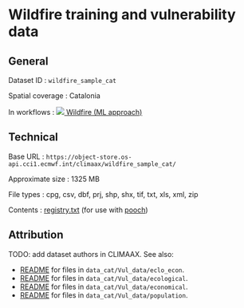 # Wildfire training and vulnerability data


## General

Dataset ID
: `wildfire_sample_cat`

Spatial coverage
: Catalonia

In workflows
: [<img src="../../images/icon_s/fire.png" class="hazard-icon"> Wildfire (ML approach)](../../notebooks/workflows/FIRE/01_wildfire_ML/Risk_workflow_description_FIRE_ML)


## Technical

Base URL
: `https://object-store.os-api.cci1.ecmwf.int/climaax/wildfire_sample_cat/`

Approximate size
: 1325 MB

File types
: cpg, csv, dbf, prj, shp, shx, tif, txt, xls, xml, zip

Contents
: [registry.txt](https://object-store.os-api.cci1.ecmwf.int/climaax/wildfire_sample_cat/metadata/registry.txt) (for use with [pooch](https://www.fatiando.org/pooch/latest/))


## Attribution

TODO: add dataset authors in CLIMAAX.
See also:

- [README](https://object-store.os-api.cci1.ecmwf.int/climaax/wildfire_sample_cat/data_cat/Vul_data/eclo_econ/README_var-vuln-ecol-econ_unit-dimensionless.txt) for files in `data_cat/Vul_data/eclo_econ`.
- [README](https://object-store.os-api.cci1.ecmwf.int/climaax/wildfire_sample_cat/data_cat/Vul_data/ecological/README_var-vuln-ecol_unit-dimensionless.txt) for files in `data_cat/Vul_data/ecological`.
- [README](https://object-store.os-api.cci1.ecmwf.int/climaax/wildfire_sample_cat/data_cat/Vul_data/economical/README_var-vuln-econ_unit-dimensionless.txt) for files in `data_cat/Vul_data/economical`.
- [README](https://object-store.os-api.cci1.ecmwf.int/climaax/wildfire_sample_cat/data_cat/Vul_data/population/README_var-vuln-pop_unit-dimensionless.txt) for files in `data_cat/Vul_data/population`.